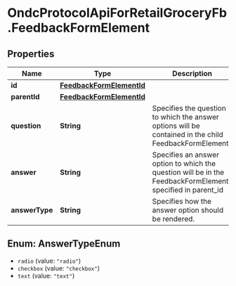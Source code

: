# OndcProtocolApiForRetailGroceryFb.FeedbackFormElement

## Properties
Name | Type | Description | Notes
------------ | ------------- | ------------- | -------------
**id** | [**FeedbackFormElementId**](FeedbackFormElementId.md) |  | [optional] 
**parentId** | [**FeedbackFormElementId**](FeedbackFormElementId.md) |  | [optional] 
**question** | **String** | Specifies the question to which the answer options will be contained in the child FeedbackFormElements | [optional] 
**answer** | **String** | Specifies an answer option to which the question will be in the FeedbackFormElement specified in parent_id | [optional] 
**answerType** | **String** | Specifies how the answer option should be rendered. | [optional] 

<a name="AnswerTypeEnum"></a>
## Enum: AnswerTypeEnum

* `radio` (value: `"radio"`)
* `checkbox` (value: `"checkbox"`)
* `text` (value: `"text"`)

